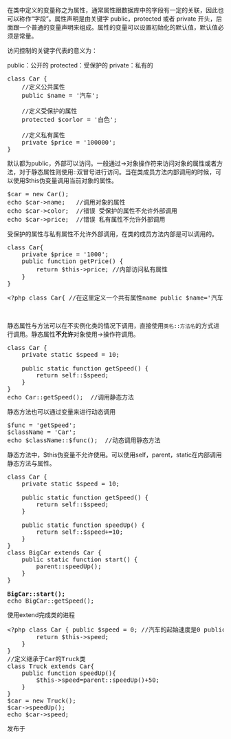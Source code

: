 <div class="entry-content">

在类中定义的变量称之为属性，通常属性跟数据库中的字段有一定的关联，因此也可以称作“字段”。属性声明是由关键字 public，protected 或者 private 开头，后面跟一个普通的变量声明来组成。属性的变量可以设置初始化的默认值，默认值必须是常量。

访问控制的关键字代表的意义为：

public：公开的
protected：受保护的
private：私有的
<pre class="code">class Car {
    //定义公共属性
    public $name = '汽车';

    //定义受保护的属性
    protected $corlor = '白色';

    //定义私有属性
    private $price = '100000';
}</pre>
默认都为public，外部可以访问。一般通过-&gt;对象操作符来访问对象的属性或者方法，对于静态属性则使用::双冒号进行访问。当在类成员方法内部调用的时候，可以使用$this伪变量调用当前对象的属性。
<pre class="code">$car = new Car();
echo $car-&gt;name;   //调用对象的属性
echo $car-&gt;color;  //错误 受保护的属性不允许外部调用
echo $car-&gt;price;  //错误 私有属性不允许外部调用</pre>
受保护的属性与私有属性不允许外部调用，在类的成员方法内部是可以调用的。
<pre class="code">class Car{
    private $price = '1000';
    public function getPrice() {
        return $this-&gt;price; //内部访问私有属性
​    }
}</pre>
<pre>&lt;?php class Car{ //在这里定义一个共有属性name public $name='汽车'; protected $price='1000'; private $color='blue'; } $car = new Car(); //在这里输出$car对象的name属性 echo $car-&gt;name;</pre>
&nbsp;

静态属性与方法可以在不实例化类的情况下调用，直接使用<code class="marker">类名::方法名</code>的方式进行调用。静态属性<strong>不允许</strong>对象使用-&gt;操作符调用。
<pre class="code">class Car {
    private static $speed = 10;
    
    public static function getSpeed() {
        return self::$speed;
    }
}
echo Car::getSpeed();  //调用静态方法</pre>
静态方法也可以通过变量来进行动态调用
<pre class="code">$func = 'getSpeed';
$className = 'Car';
echo $className::$func();  //动态调用静态方法</pre>
静态方法中，$this伪变量不允许使用。可以使用self，parent，static在内部调用静态方法与属性。
<pre class="code">class Car {
    private static $speed = 10;
    
    public static function getSpeed() {
        return self::$speed;
    }
    
    public static function speedUp() {
        return self::$speed+=10;
    }
}
class BigCar extends Car {
    public static function start() {
        parent::speedUp();
    }
}

<strong>BigCar::start();</strong>
echo BigCar::getSpeed();</pre>
使用extend完成类的进程
<pre>&lt;?php class Car { public $speed = 0; //汽车的起始速度是0 public function speedUp() { $this-&gt;speed += 10;
        return $this-&gt;speed;
    }
}
//定义继承于Car的Truck类
class Truck extends Car{
    public function speedUp(){
        $this-&gt;speed=parent::speedUp()+50;
    }
}
$car = new Truck();
$car-&gt;speedUp();
echo $car-&gt;speed;</pre>
</div>
<footer class="entry-footer"><span class="posted-on"><span class="screen-reader-text">发布于 </span></span></footer>
